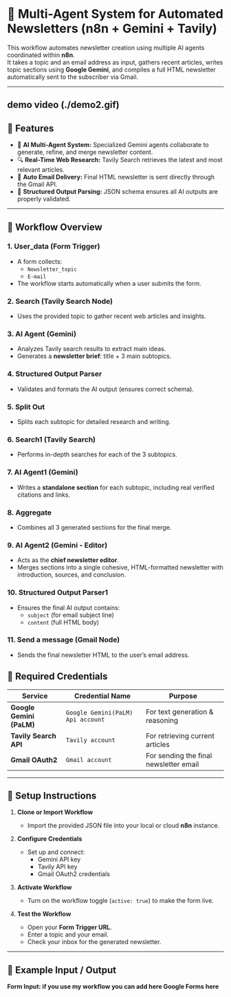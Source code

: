 # 📰 Multi-Agent System for Automated Newsletters (n8n + Gemini + Tavily)

This workflow automates newsletter creation using multiple AI agents coordinated within **n8n**.  
It takes a topic and an email address as input, gathers recent articles, writes topic sections using **Google Gemini**, and compiles a full HTML newsletter automatically sent to the subscriber via Gmail.

---
## demo video (./demo2.gif)

## 🚀 Features

- 🧠 **AI Multi-Agent System:** Specialized Gemini agents collaborate to generate, refine, and merge newsletter content.
- 🔍 **Real-Time Web Research:** Tavily Search retrieves the latest and most relevant articles.
- 📧 **Auto Email Delivery:** Final HTML newsletter is sent directly through the Gmail API.
- 🧾 **Structured Output Parsing:** JSON schema ensures all AI outputs are properly validated.

---

## 🧩 Workflow Overview

### 1. **User_data (Form Trigger)**
- A form collects:
  - `Newsletter_topic`
  - `E-mail`
- The workflow starts automatically when a user submits the form.

### 2. **Search (Tavily Search Node)**
- Uses the provided topic to gather recent web articles and insights.

### 3. **AI Agent (Gemini)**
- Analyzes Tavily search results to extract main ideas.
- Generates a **newsletter brief**: title + 3 main subtopics.

### 4. **Structured Output Parser**
- Validates and formats the AI output (ensures correct schema).

### 5. **Split Out**
- Splits each subtopic for detailed research and writing.

### 6. **Search1 (Tavily Search)**
- Performs in-depth searches for each of the 3 subtopics.

### 7. **AI Agent1 (Gemini)**
- Writes a **standalone section** for each subtopic, including real verified citations and links.

### 8. **Aggregate**
- Combines all 3 generated sections for the final merge.

### 9. **AI Agent2 (Gemini - Editor)**
- Acts as the **chief newsletter editor**.
- Merges sections into a single cohesive, HTML-formatted newsletter with introduction, sources, and conclusion.

### 10. **Structured Output Parser1**
- Ensures the final AI output contains:
  - `subject` (for email subject line)
  - `content` (full HTML body)

### 11. **Send a message (Gmail Node)**
- Sends the final newsletter HTML to the user’s email address.


## 🔐 Required Credentials

| Service | Credential Name | Purpose |
|----------|----------------|----------|
| **Google Gemini (PaLM)** | `Google Gemini(PaLM) Api account` | For text generation & reasoning |
| **Tavily Search API** | `Tavily account` | For retrieving current articles |
| **Gmail OAuth2** | `Gmail account` | For sending the final newsletter email |

---

## 🧰 Setup Instructions

1. **Clone or Import Workflow**
   - Import the provided JSON file into your local or cloud **n8n** instance.

2. **Configure Credentials**
   - Set up and connect:
     - Gemini API key
     - Tavily API key
     - Gmail OAuth2 credentials

3. **Activate Workflow**
   - Turn on the workflow toggle (`active: true`) to make the form live.

4. **Test the Workflow**
   - Open your **Form Trigger URL**.
   - Enter a topic and your email.
   - Check your inbox for the generated newsletter.

---

## 💌 Example Input / Output

**Form Input: if you use my workflow you can add here Google Forms here**
